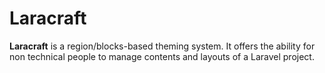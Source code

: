 Laracraft
==========

**Laracraft** is a region/blocks-based theming system. It offers the ability for non technical people to manage contents and layouts of a Laravel project.